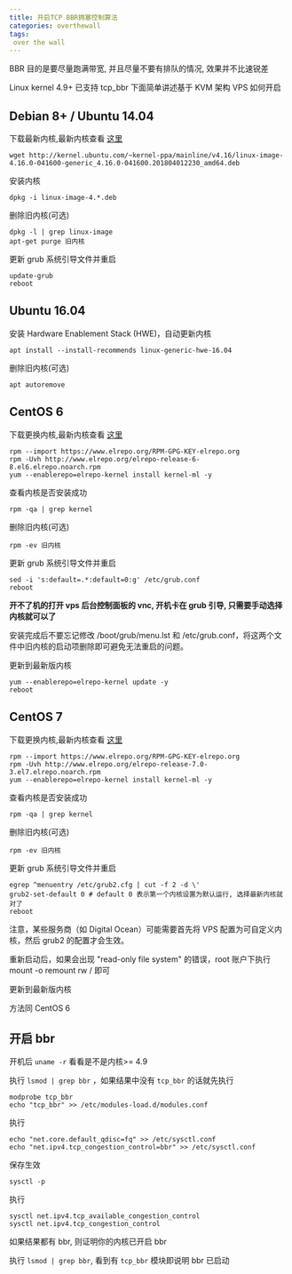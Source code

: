 ```yaml
---
title: 开启TCP BBR拥塞控制算法
categories: overthewall
tags:
 over the wall
---
```


BBR 目的是要尽量跑满带宽, 并且尽量不要有排队的情况, 效果并不比速锐差

Linux kernel 4.9+ 已支持 tcp_bbr 下面简单讲述基于 KVM 架构 VPS 如何开启

<!-- more -->

## Debian 8+ / Ubuntu 14.04

下载最新内核,最新内核查看 [这里](http://elrepo.org/linux/kernel/el7/x86_64/RPMS/)

```
wget http://kernel.ubuntu.com/~kernel-ppa/mainline/v4.16/linux-image-4.16.0-041600-generic_4.16.0-041600.201804012230_amd64.deb
```

安装内核

```
dpkg -i linux-image-4.*.deb
```

删除旧内核(可选)

```
dpkg -l | grep linux-image
apt-get purge 旧内核
```

更新 grub 系统引导文件并重启

```
update-grub
reboot
```

## Ubuntu 16.04

安装 Hardware Enablement Stack (HWE)，自动更新内核

```
apt install --install-recommends linux-generic-hwe-16.04
```

删除旧内核(可选)

```
apt autoremove
```

## CentOS 6

下载更换内核,最新内核查看 [这里](http://elrepo.org/linux/kernel/el6/x86_64/RPMS/)

```
rpm --import https://www.elrepo.org/RPM-GPG-KEY-elrepo.org
rpm -Uvh http://www.elrepo.org/elrepo-release-6-8.el6.elrepo.noarch.rpm
yum --enablerepo=elrepo-kernel install kernel-ml -y
```

查看内核是否安装成功

```
rpm -qa | grep kernel
```

删除旧内核(可选)

```
rpm -ev 旧内核
```

更新 grub 系统引导文件并重启

```
sed -i 's:default=.*:default=0:g' /etc/grub.conf
reboot
```

**开不了机的打开 vps 后台控制面板的 vnc, 开机卡在 grub 引导, 只需要手动选择内核就可以了**

安装完成后不要忘记修改 /boot/grub/menu.lst 和 /etc/grub.conf，将这两个文件中旧内核的启动项删除即可避免无法重启的问题。

更新到最新版内核

```
yum --enablerepo=elrepo-kernel update -y
reboot
```

## CentOS 7

下载更换内核,最新内核查看 [这里](http://elrepo.org/linux/kernel/el7/x86_64/RPMS/)

```
rpm --import https://www.elrepo.org/RPM-GPG-KEY-elrepo.org
rpm -Uvh http://www.elrepo.org/elrepo-release-7.0-3.el7.elrepo.noarch.rpm
yum --enablerepo=elrepo-kernel install kernel-ml -y
```

查看内核是否安装成功

```
rpm -qa | grep kernel
```

删除旧内核(可选)

```
rpm -ev 旧内核
```

更新 grub 系统引导文件并重启

```
egrep ^menuentry /etc/grub2.cfg | cut -f 2 -d \'
grub2-set-default 0 # default 0 表示第一个内核设置为默认运行, 选择最新内核就对了
reboot
```

注意，某些服务商（如 Digital Ocean）可能需要首先将 VPS 配置为可自定义内核，然后 grub2 的配置才会生效。

重新启动后，如果会出现 "read-only file system" 的错误，root 账户下执行 mount -o remount rw / 即可

更新到最新版内核

方法同 CentOS 6

## 开启 bbr

开机后 `uname -r` 看看是不是内核>= 4.9

执行 `lsmod | grep bbr` ，如果结果中没有 `tcp_bbr` 的话就先执行

```
modprobe tcp_bbr
echo "tcp_bbr" >> /etc/modules-load.d/modules.conf
```

执行

```
echo "net.core.default_qdisc=fq" >> /etc/sysctl.conf
echo "net.ipv4.tcp_congestion_control=bbr" >> /etc/sysctl.conf
```

保存生效

```
sysctl -p
```

执行

```
sysctl net.ipv4.tcp_available_congestion_control
sysctl net.ipv4.tcp_congestion_control
```

如果结果都有 bbr, 则证明你的内核已开启 bbr

执行 `lsmod | grep bbr`, 看到有 `tcp_bbr` 模块即说明 bbr 已启动
